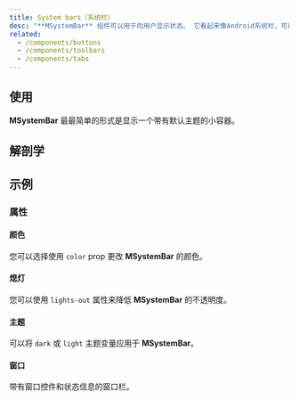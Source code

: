 ```yaml
---
title: System bars（系统栏）
desc: "**MSystemBar** 组件可以用于向用户显示状态。 它看起来像Android系统栏，可以包含图标、空格和一些文本。"
related:
  - /components/buttons
  - /components/toolbars
  - /components/tabs
---
```


## 使用

**MSystemBar** 最最简单的形式是显示一个带有默认主题的小容器。

<system-bars-usage></system-bars-usage>

## 解剖学

## 示例

### 属性

#### 颜色

您可以选择使用 `color` prop 更改 **MSystemBar** 的颜色。

<example file="" />

#### 熄灯

您可以使用 `lights-out` 属性来降低 **MSystemBar** 的不透明度。

<example file="" />

#### 主题

可以将 `dark` 或 `light` 主题变量应用于 **MSystemBar**。

<example file="" />

#### 窗口

带有窗口控件和状态信息的窗口栏。

<example file="" />
